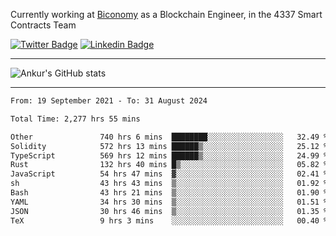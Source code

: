 Currently working at [Biconomy](https://biconomy.io/) as a Blockchain Engineer, in the 4337 Smart Contracts Team

 [![Twitter Badge](https://img.shields.io/badge/-@ankurdubey521-1ca0f1?style=flat-square&labelColor=1ca0f1&logo=twitter&logoColor=white&link=https://twitter.com/ankurdubey521)](https://twitter.com/ankurdubey521) [![Linkedin Badge](https://img.shields.io/badge/-ankurdubey521-blue?style=flat-square&logo=Linkedin&logoColor=white&link=https://www.linkedin.com/in/ankurdubey521/)](https://www.linkedin.com/in/ankurdubey521/)

<hr/>

![Ankur's GitHub stats](https://github-readme-stats.vercel.app/api?username=ankurdubey521&count_private=true&theme=radical)

<hr/>

<!--START_SECTION:waka-->

```txt
From: 19 September 2021 - To: 31 August 2024

Total Time: 2,277 hrs 55 mins

Other               740 hrs 6 mins  ████████░░░░░░░░░░░░░░░░░   32.49 %
Solidity            572 hrs 13 mins ██████▒░░░░░░░░░░░░░░░░░░   25.12 %
TypeScript          569 hrs 12 mins ██████▒░░░░░░░░░░░░░░░░░░   24.99 %
Rust                132 hrs 40 mins █▒░░░░░░░░░░░░░░░░░░░░░░░   05.82 %
JavaScript          54 hrs 47 mins  ▓░░░░░░░░░░░░░░░░░░░░░░░░   02.41 %
sh                  43 hrs 43 mins  ▒░░░░░░░░░░░░░░░░░░░░░░░░   01.92 %
Bash                43 hrs 21 mins  ▒░░░░░░░░░░░░░░░░░░░░░░░░   01.90 %
YAML                34 hrs 30 mins  ▒░░░░░░░░░░░░░░░░░░░░░░░░   01.51 %
JSON                30 hrs 46 mins  ▒░░░░░░░░░░░░░░░░░░░░░░░░   01.35 %
TeX                 9 hrs 3 mins    ░░░░░░░░░░░░░░░░░░░░░░░░░   00.40 %
```

<!--END_SECTION:waka-->
